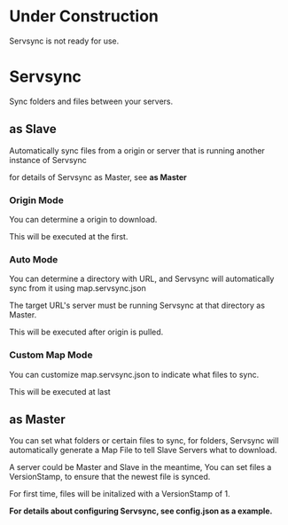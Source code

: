 # Under Construction
 Servsync is not ready for use.
 
# Servsync
 Sync folders and files between your servers.

 
## as Slave
 Automatically sync files from a origin or server that is running another instance of Servsync
 
 for details of Servsync as Master, see __as Master__ 
 
### Origin Mode
 You can determine a origin to download.
 
 This will be executed at the first.
 
### Auto Mode
 You can determine a directory with URL, and Servsync will automatically sync from it using map.servsync.json
 
 The target URL's server must be running Servsync at that directory as Master.
 
 This will be executed after origin is pulled.
### Custom Map Mode

 You can customize map.servsync.json to indicate what files to sync.
 
 
 This will be executed at last

## as Master
 You can set what folders or certain files to sync, for folders, Servsync will automatically generate a Map File to tell Slave Servers what to download.
 
 A server could be Master and Slave in the meantime, You can set files a VersionStamp, to ensure that the newest file is synced.
 
 For first time, files will be initalized with a VersionStamp of 1.
 
**For details about configuring Servsync, see config.json as a example.**